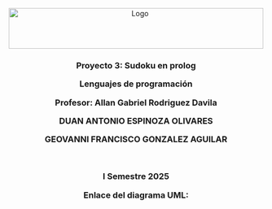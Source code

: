 <!-- PROJECT LOGO -->
<br />
<div align="center">
  <a href="https://github.com/othneildrew/Best-README-Template">
    <img src="https://upload.wikimedia.org/wikipedia/commons/thumb/c/c8/Firma_TEC.svg/1200px-Firma_TEC.svg.png" alt="Logo" width="500" height="80">
  </a>

  <h3 align="center">Proyecto 3: Sudoku en prolog

  <p align="center">
    Lenguajes de programación
  </p>
  <p align="center">
    Profesor: Allan Gabriel Rodriguez Davila
  </p>

  <p align="center">
    DUAN ANTONIO ESPINOZA OLIVARES
  </p>

  <p align="center">
    GEOVANNI FRANCISCO GONZALEZ AGUILAR
  </p>
 
  <br /> 
  <p align="center">
    I Semestre 2025
  </p> 
 
  <p align="center">
    Enlace del diagrama UML: 
  
   
  <p align="center">
</div>
